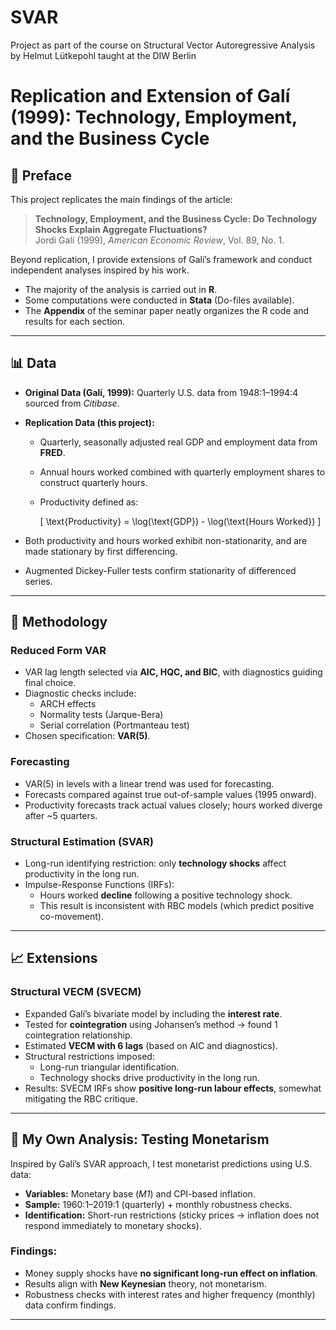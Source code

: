 # SVAR
Project as part of the course on Structural Vector Autoregressive Analysis by Helmut Lütkepohl taught at the DIW Berlin

# Replication and Extension of Galí (1999): Technology, Employment, and the Business Cycle

## 📖 Preface

This project replicates the main findings of the article:

> **Technology, Employment, and the Business Cycle: Do Technology Shocks Explain Aggregate Fluctuations?**  
> Jordi Galí (1999), *American Economic Review*, Vol. 89, No. 1.

Beyond replication, I provide extensions of Galí’s framework and conduct independent analyses inspired by his work.  

- The majority of the analysis is carried out in **R**.  
- Some computations were conducted in **Stata** (Do-files available).  
- The **Appendix** of the seminar paper neatly organizes the R code and results for each section.

---

## 📊 Data

- **Original Data (Galí, 1999):** Quarterly U.S. data from 1948:1–1994:4 sourced from *Citibase*.  
- **Replication Data (this project):**  
  - Quarterly, seasonally adjusted real GDP and employment data from **FRED**.  
  - Annual hours worked combined with quarterly employment shares to construct quarterly hours.  
  - Productivity defined as:  

    \[
    \text{Productivity} = \log(\text{GDP}) - \log(\text{Hours Worked})
    \]

- Both productivity and hours worked exhibit non-stationarity, and are made stationary by first differencing.  
- Augmented Dickey-Fuller tests confirm stationarity of differenced series.

---

## 🔧 Methodology

### Reduced Form VAR
- VAR lag length selected via **AIC, HQC, and BIC**, with diagnostics guiding final choice.  
- Diagnostic checks include:  
  - ARCH effects  
  - Normality tests (Jarque-Bera)  
  - Serial correlation (Portmanteau test)  
- Chosen specification: **VAR(5)**.

### Forecasting
- VAR(5) in levels with a linear trend was used for forecasting.  
- Forecasts compared against true out-of-sample values (1995 onward).  
- Productivity forecasts track actual values closely; hours worked diverge after ~5 quarters.

### Structural Estimation (SVAR)
- Long-run identifying restriction: only **technology shocks** affect productivity in the long run.  
- Impulse-Response Functions (IRFs):  
  - Hours worked **decline** following a positive technology shock.  
  - This result is inconsistent with RBC models (which predict positive co-movement).

---

## 📈 Extensions

### Structural VECM (SVECM)
- Expanded Galí’s bivariate model by including the **interest rate**.  
- Tested for **cointegration** using Johansen’s method → found 1 cointegration relationship.  
- Estimated **VECM with 6 lags** (based on AIC and diagnostics).  
- Structural restrictions imposed:  
  - Long-run triangular identification.  
  - Technology shocks drive productivity in the long run.  
- Results: SVECM IRFs show **positive long-run labour effects**, somewhat mitigating the RBC critique.

---

## 🧪 My Own Analysis: Testing Monetarism

Inspired by Galí’s SVAR approach, I test monetarist predictions using U.S. data:

- **Variables:** Monetary base (*M1*) and CPI-based inflation.  
- **Sample:** 1960:1–2019:1 (quarterly) + monthly robustness checks.  
- **Identification:** Short-run restrictions (sticky prices → inflation does not respond immediately to monetary shocks).  

### Findings:
- Money supply shocks have **no significant long-run effect on inflation**.  
- Results align with **New Keynesian** theory, not monetarism.  
- Robustness checks with interest rates and higher frequency (monthly) data confirm findings.

---
